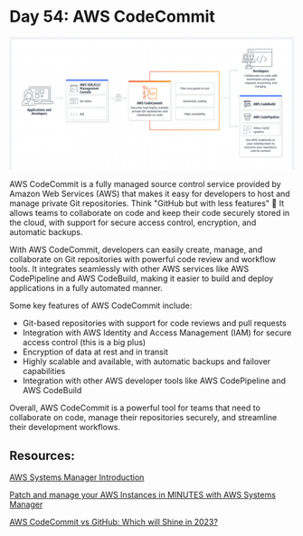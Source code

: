 # Day 54: AWS CodeCommit

![](images/day54-01.png)


AWS CodeCommit is a fully managed source control service provided by Amazon Web Services (AWS) that makes it easy for developers to host and manage private Git repositories. Think "GitHub but with less features" 🤣 It allows teams to collaborate on code and keep their code securely stored in the cloud, with support for secure access control, encryption, and automatic backups.

With AWS CodeCommit, developers can easily create, manage, and collaborate on Git repositories with powerful code review and workflow tools. It integrates seamlessly with other AWS services like AWS CodePipeline and AWS CodeBuild, making it easier to build and deploy applications in a fully automated manner.

Some key features of AWS CodeCommit include:

- Git-based repositories with support for code reviews and pull requests
- Integration with AWS Identity and Access Management (IAM) for secure access control (this is a big plus)
- Encryption of data at rest and in transit
- Highly scalable and available, with automatic backups and failover capabilities
- Integration with other AWS developer tools like AWS CodePipeline and AWS CodeBuild

Overall, AWS CodeCommit is a powerful tool for teams that need to collaborate on code, manage their repositories securely, and streamline their development workflows.



## Resources:
[AWS Systems Manager Introduction](https://youtu.be/pSVK-ingvfc)

[Patch and manage your AWS Instances in MINUTES with AWS Systems Manager](https://youtu.be/DEQFJba3h4M)

[AWS CodeCommit vs GitHub: Which will Shine in 2023?](https://appwrk.com/aws-codecommit-vs-github)


